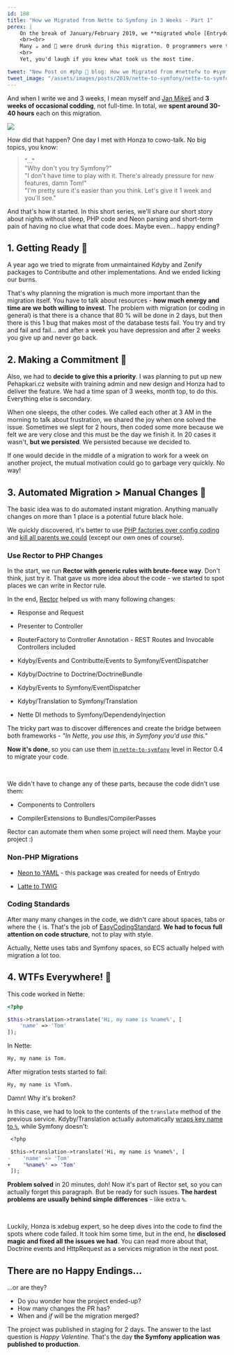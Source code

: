 ```yaml
---
id: 188
title: "How we Migrated from Nette to Symfony in 3 Weeks - Part 1"
perex: |
    On the break of January/February 2019, we **migrated whole [Entrydo](https://entry.do) project from Nette to Symfony**. It was API backend with no templates, but still, it wasn't as easy as I expected.
    <br><br>
    Many ☕ and 🍺 were drunk during this migration. 0 programmers were too frustrated to give up.
    <br>
    Yet, you'd laugh if you knew what took us the most time.

tweet: "New Post on #php 🐘 blog: How we Migrated from #nettefw to #symfony in 3 Weeks - Part 1"
tweet_image: "/assets/images/posts/2019/nette-to-symfony/nette-to-symfony.png"
---
```


And when I write we and 3 weeks, I mean myself and [Jan Mikeš](https://janmikes.cz) and **3 weeks of occasional codding**, not full-time. In total, we **spent around 30-40 hours** each on this migration.

<div class="text-center">
    <img src="/assets/images/posts/2019/nette-to-symfony/nette-to-symfony.png" class="img-thumbnail mt-5">
</div>

How did that happen? One day I met with Honza to cowo-talk. No big topics, you know:

<blockquote class="blockquote text-center">
"..."<br>
"Why don't you try Symfony?"<br>
"I don't have time to play with it. There's already pressure for new features, damn Tom!"<br>
"I'm pretty sure it's easier than you think. Let's give it 1 week and you'll see."
</blockquote>

And that's how it started. In this short series, we'll share our short story about nights without sleep, PHP code and Neon parsing and short-term pain of having no clue what that code does. Maybe even... happy ending?

## 1. Getting Ready 🤔

A year ago we tried to migrate from unmaintained Kdyby and Zenify packages to Contributte and other implementations. And we ended licking our burns.

That's why planning the migration is much more important than the migration itself. You have to talk about resources - **how much energy and time are we both willing to invest**. The problem with migration (or coding in general) is that there is a chance that 80 % will be done in 2 days, but then there is this 1 bug that makes most of the database tests fail. You try and try and fail and fail... and after a week you have depression and after 2 weeks you give up and never go back.

## 2. Making a Commitment 💍

Also, we had to **decide to give this a priority**. I was planning to put up new Pehapkari.cz website with training admin and new design and Honza had to deliver the feature. We had a time span of 3 weeks, month top, to do this. Everything else is secondary.

When one sleeps, the other codes. We called each other at 3 AM in the morning to talk about frustration, we shared the joy when one solved the issue. Sometimes we slept for 2 hours, then coded some more because we felt we are very close and this must be the day we finish it. In 20 cases it wasn't, **but we persisted**. We persisted because we decided to.

If one would decide in the middle of a migration to work for a week on another project, the mutual motivation could go to garbage very quickly. No way!

## 3. Automated Migration > Manual Changes 🤖

The basic idea was to do automated instant migration. Anything manually changes on more than 1 place is a potential future black hole.

We quickly discovered, it's better to use [PHP factories over config coding](/blog/2019/02/14/why-config-coding-sucks/) and [kill all parents we could](/blog/2019/01/24/how-to-kill-parents/) (except our own ones of course).

### Use Rector to PHP Changes

In the start, we run **Rector with generic rules with brute-force way**. Don't think, just try it. That gave us more idea about the code - we started to spot places we can write in Rector rule.

In the end, [Rector](https://getrector.org) helped us with many following changes:

- Response and Request <em class="fas fa-fw fa-lg fa-check text-success"></em>

- Presenter to Controller <em class="fas fa-fw fa-lg fa-check text-success"></em>

- RouterFactory to Controller Annotation <em class="fas fa-fw fa-lg fa-check text-success"></em> - REST Routes and Invocable Controllers included

- Kdyby/Events and Contributte/Events to Symfony/EventDispatcher <em class="fas fa-fw fa-lg fa-check text-success"></em>

- Kdyby/Doctrine to Doctrine/DoctrineBundle <em class="fas fa-fw fa-lg fa-check text-success"></em>

- Kdyby/Events to Symfony/EventDispatcher <em class="fas fa-fw fa-lg fa-check text-success"></em>

- Kdyby/Translation to Symfony/Translation <em class="fas fa-fw fa-lg fa-check text-success"></em>

- Nette DI methods to Symfony/DependendyInjection <em class="fas fa-fw fa-lg fa-check text-success"></em>

The tricky part was to discover differences and create the bridge between both frameworks - *"In Nette, you use this, in Symfony you'd use this."*

**Now it's done**, so you can use them [in `nette-to-symfony`](https://github.com/rectorphp/rector/blob/master/config/level/framework-migration/nette-to-symfony.yaml) level in Rector 0.4 to migrate your code.

<br>

We didn't have to change any of these parts, because the code didn't use them:

- Components to Controllers <em class="fas fa-fw fa-lg fa-times text-secondary"></em>

- CompilerExtensions to Bundles/CompilerPasses <em class="fas fa-fw fa-lg fa-times text-secondary"></em>

Rector can automate them when some project will need them. Maybe your project :)

### Non-PHP Migrations

- <a href="/blog/2019/02/11/introducing-neon-to-yaml-converter/">Neon to YAML</a> <em class="fas fa-fw fa-lg fa-check - text-success"></em> - this package was created for needs of Entrydo

- <a href="/blog/2018/07/05/how-to-convert-latte-templates-to-twig-in-27-regular-expressions/">Latte to TWIG</a> <em class="fas fa-fw fa-lg fa-check - text-success"></em>

### Coding Standards

After many many changes in the code, we didn't care about spaces, tabs or where the `{` is. That's the job of [EasyCodingStandard](https://github.com/symplify/easy-coding-standard). **We had to focus full attention on code structure**, not to play with style.

Actually, Nette uses tabs and Symfony spaces, so ECS actually helped with migration a lot too.

## 4. WTFs Everywhere! 🤦

This code worked in Nette:

```php
<?php

$this->translation->translate('Hi, my name is %name%', [
    'name' => 'Tom'
]);
```

In Nette:

```bash
Hy, my name is Tom.
```

After migration tests started to fail:

```bash
Hy, my name is %Tom%.
```

Damn! Why it's broken?

In this case, we had to look to the contents of the `translate` method of the previous service. Kdyby/Translation actually automatically [wraps key name to `%`](https://github.com/Kdyby/Translation/blob/6b0721c767a7be7f15b2fb13c529bea8536230aa/src/Translator.php#L172), while Symfony doesn't:

```diff
 <?php

 $this->translation->translate('Hi, my name is %name%', [
-    'name' => 'Tom'
+    '%name%' => 'Tom'
 ]);
```

**Problem solved** in 20 minutes, doh! Now it's part of Rector set, so you can actually forget this paragraph. But be ready for such issues. **The hardest problems are usually behind simple differences** - like extra `%`.

<br>

Luckily, Honza is xdebug expert, so he deep dives into the code to find the spots where code failed. It took him some time, but in the end, he **disclosed magic and fixed all the issues we had**. You can read more about that, Doctrine events and HttpRequest as a services migration in the next post.

## There are no Happy Endings...

...or are they?

- Do you wonder how the project ended-up?
- How many changes the PR has?
- When and *if* will be the migration merged?

The project was published in staging for 2 days. The answer to the last question is *Happy Valentine*. That's the day **the Symfony application was published to production**.
